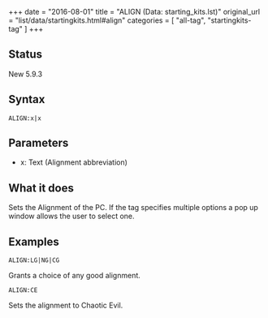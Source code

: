+++
date = "2016-08-01"
title = "ALIGN (Data: starting_kits.lst)"
original_url = "list/data/startingkits.html#align"
categories = [ "all-tag", "startingkits-tag" ]
+++

## Status

New 5.9.3

## Syntax

`ALIGN:x|x`

## Parameters

-   x: Text (Alignment abbreviation)



What it does
------------

Sets the Alignment of the PC. If the tag specifies multiple options a
pop up window allows the user to select one.

Examples
--------

`ALIGN:LG|NG|CG`

Grants a choice of any good alignment.

`ALIGN:CE`

Sets the alignment to Chaotic Evil.

